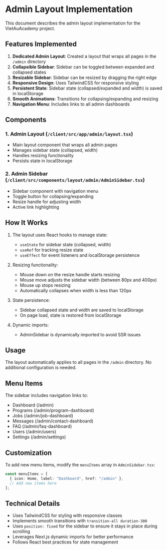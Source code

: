 # Admin Layout Implementation

This document describes the admin layout implementation for the VietAuAcademy project.

## Features Implemented

1. **Dedicated Admin Layout**: Created a layout that wraps all pages in the `/admin` directory
2. **Collapsible Sidebar**: Sidebar can be toggled between expanded and collapsed states
3. **Resizable Sidebar**: Sidebar can be resized by dragging the right edge
4. **Responsive Design**: Uses TailwindCSS for responsive styling
5. **Persistent State**: Sidebar state (collapsed/expanded and width) is saved in localStorage
6. **Smooth Animations**: Transitions for collapsing/expanding and resizing
7. **Navigation Menu**: Includes links to all admin dashboards

## Components

### 1. Admin Layout (`/client/src/app/admin/layout.tsx`)

- Main layout component that wraps all admin pages
- Manages sidebar state (collapsed, width)
- Handles resizing functionality
- Persists state in localStorage

### 2. Admin Sidebar (`/client/src/components/layout/admin/AdminSidebar.tsx`)

- Sidebar component with navigation menu
- Toggle button for collapsing/expanding
- Resize handle for adjusting width
- Active link highlighting

## How It Works

1. The layout uses React hooks to manage state:

   - `useState` for sidebar state (collapsed, width)
   - `useRef` for tracking resize state
   - `useEffect` for event listeners and localStorage persistence

2. Resizing functionality:

   - Mouse down on the resize handle starts resizing
   - Mouse move adjusts the sidebar width (between 80px and 400px)
   - Mouse up stops resizing
   - Automatically collapses when width is less than 120px

3. State persistence:

   - Sidebar collapsed state and width are saved to localStorage
   - On page load, state is restored from localStorage

4. Dynamic imports:
   - AdminSidebar is dynamically imported to avoid SSR issues

## Usage

The layout automatically applies to all pages in the `/admin` directory. No additional configuration is needed.

## Menu Items

The sidebar includes navigation links to:

- Dashboard (/admin)
- Programs (/admin/program-dashboard)
- Jobs (/admin/job-dashboard)
- Messages (/admin/contact-dashboard)
- FAQ (/admin/faq-dashboard)
- Users (/admin/users)
- Settings (/admin/settings)

## Customization

To add new menu items, modify the `menuItems` array in `AdminSidebar.tsx`:

```typescript
const menuItems = [
  { icon: Home, label: "Dashboard", href: "/admin" },
  // Add new items here
];
```

## Technical Details

- Uses TailwindCSS for styling with responsive classes
- Implements smooth transitions with `transition-all duration-300`
- Uses `position: fixed` for the sidebar to ensure it stays in place during scrolling
- Leverages Next.js dynamic imports for better performance
- Follows React best practices for state management
